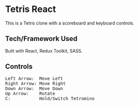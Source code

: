 # Tetris React
This is a Tetris clone with a scoreboard and keyboard controls. 

## Tech/Framework Used
Built with React, Redux Toolkit, SASS.

## Controls
<pre>
Left Arrow:  Move Left
Right Arrow: Move Right
Down Arrow:  Move Down
Up Arrow:    Rotate
C:           Hold/Switch Tetromino
</pre>
